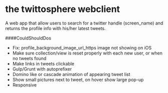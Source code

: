 # the twittosphere webclient

A web app that allow users to search for a twitter handle (screen_name) and returns the profile info with his/her latest tweets.

####CouldShouldDos
  * Fix: profile_background_image_url_https image not showing on iOS
  * Make sure collection/view is reset properly with each new user, or when no tweets found
  * Make links in tweets clickable
  * Gulp/Grunt with autoprefixer
  * Domino like or cascade animation of appearing tweet list
  * Show small pictures next to tweet, on hover show large pop-up  
  * Responsive

